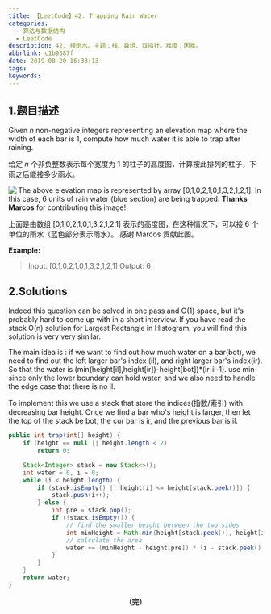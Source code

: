 ```yaml
---
title: 【LeetCode】42. Trapping Rain Water
categories:
  - 算法与数据结构
  - LeetCode
description: 42. 接雨水。主题：栈、数组、双指针。难度：困难。
abbrlink: c1b9387f
date: 2019-08-20 16:33:13
tags:
keywords:
---
```


## 1.题目描述

Given *n* non-negative integers representing an elevation map where the width of each bar is 1, compute how much water it is able to trap after raining.

给定 *n* 个非负整数表示每个宽度为 1 的柱子的高度图，计算按此排列的柱子，下雨之后能接多少雨水。

<img src="http://ww1.sinaimg.cn/large/75a4a8eegy1g668bj08i3j20bg04hmx3.jpg" align="left"/>

The above elevation map is represented by array [0,1,0,2,1,0,1,3,2,1,2,1]. In this case, 6 units of rain water (blue section) are being trapped. **Thanks Marcos** for contributing this image!

上面是由数组 [0,1,0,2,1,0,1,3,2,1,2,1] 表示的高度图，在这种情况下，可以接 6 个单位的雨水（蓝色部分表示雨水）。 感谢 Marcos 贡献此图。

**Example:**

> Input: [0,1,0,2,1,0,1,3,2,1,2,1]
> Output: 6

## 2.Solutions

Indeed this question can be solved in one pass and O(1) space, but it's probably hard to come up with in a short interview. If you have read the stack O(n) solution for Largest Rectangle in Histogram, you will find this solution is very very similar.

The main idea is : if we want to find out how much water on a bar(bot), we need to find out the left larger bar's index (il), and right larger bar's index(ir). So that the water is (min(height[il],height[ir])-height[bot])*(ir-il-1). use min since only the lower boundary can hold water, and we also need to handle the edge case that there is no il.

To implement this we use a stack that store the indices(指数/索引) with decreasing bar height. Once we find a bar who's height is larger, then let the top of the stack be bot, the cur bar is ir, and the previous bar is il.

~~~java
public int trap(int[] height) {
    if (height == null || height.length < 2) 
        return 0;

    Stack<Integer> stack = new Stack<>();
    int water = 0, i = 0;
    while (i < height.length) {
        if (stack.isEmpty() || height[i] <= height[stack.peek()]) {
            stack.push(i++);
        } else {
            int pre = stack.pop();
            if (!stack.isEmpty()) {
                // find the smaller height between the two sides
                int minHeight = Math.min(height[stack.peek()], height[i]);
                // calculate the area
                water += (minHeight - height[pre]) * (i - stack.peek() - 1);
            }
        }
    }
    return water;
}
~~~

<center><font style="font-weight:bold">（完）</font></center>
